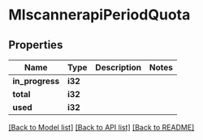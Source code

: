 # MlscannerapiPeriodQuota

## Properties

Name | Type | Description | Notes
------------ | ------------- | ------------- | -------------
**in_progress** | **i32** |  | 
**total** | **i32** |  | 
**used** | **i32** |  | 

[[Back to Model list]](../README.md#documentation-for-models) [[Back to API list]](../README.md#documentation-for-api-endpoints) [[Back to README]](../README.md)


